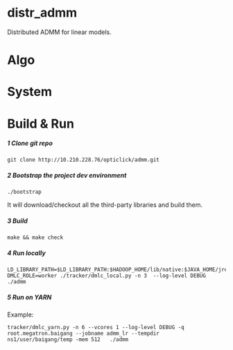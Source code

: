 # distr_admm
Distributed ADMM for linear models.

# Algo

# System

# Build & Run

##### 1 Clone git repo
```
git clone http://10.210.228.76/opticlick/admm.git
```

##### 2 Bootstrap the project dev environment
```
./bootstrap
```
It will download/checkout all the third-party libraries and build them.

##### 3 Build
```
make && make check
```

##### 4 Run locally
```
LD_LIBRARY_PATH=$LD_LIBRARY_PATH:$HADOOP_HOME/lib/native:$JAVA_HOME/jre/lib/amd64:$JAVA_HOME/jre/lib/amd64/server DMLC_ROLE=worker ./tracker/dmlc_local.py -n 3  --log-level DEBUG  ./admm
```

##### 5 Run on YARN

Example:
```
tracker/dmlc_yarn.py -n 6 --vcores 1 --log-level DEBUG -q root.megatron.baigang --jobname admm_lr --tempdir ns1/user/baigang/temp -mem 512   ./admm
```



